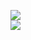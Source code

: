 [![](https://img.shields.io/badge/Made%20With-Github%20Spray-lightgrey.svg?style=for-the-badge&logo=github)](https://github.com/Annihil/github-spray#5155)  
[![](https://i.imgur.com/2DrTn0Z.gif)](https://github.com/Annihil/github-spray)